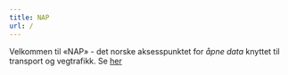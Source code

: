```yaml
---
title: NAP
url: /
---
```

Velkommen til «NAP» - det norske aksesspunktet for *åpne data* knyttet til transport og vegtrafikk. Se [her](https://ec.europa.eu/transport/themes/its/road/action_plan/nap_en)
